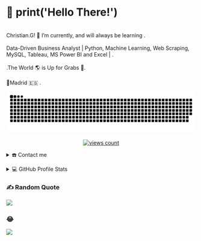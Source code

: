 # 💫 print('Hello There!')
<br>  Christian.G! 🌱 I’m currently, and will always be learning . <br><br> Data-Driven Business Analyst | Python, Machine Learning, Web Scraping, MySQL, Tableau, MS Power BI and Excel | .<br><br>  .The World 🌎 is Up for Grabs 🚀. <br><br> 📍Madrid 🇪🇸 .

<div align="center">
  <img  src="https://github.com/1999AZZAR/1999AZZAR/blob/main/resources/img/grid-snake.svg"
       alt="snake" /></a><br>
</div>
<p align="center">
  <a href="https://github.com/LuckyGardel" target="blank"><img align="center" 
     src="https://komarev.com/ghpvc/?username=LuckyGardel&style=for-the-badge&label=PROFILE+VIEWS" height="25"
     alt="views count" /></a><br>

<details>
  <summary>☎️ Contact me</summary>
<div>
  <samp>
    <h2 align="left">You can reach me by:</h2>
    <p align="left">
      <br/>
      <a href="https://www.linkedin.com/in/christiangardel/" target="blank"><img align="center"
         src="https://img.shields.io/badge/linkedin-%231DA1F2.svg?style=for-the-badge&logo=linkedin&logoColor=white"
         alt="azzar" height="30"/></a>
    </p>
      <br>
    </p>
  </samp>
</div>
</details>
</p>
</p>
</samp>
</div>
</details>
  
<details> 
  <summary>💻 GitHub Profile Stats</summary>
  <div>
  <samp>
    <h2 align="center"> Github stats </h2>
      <br/>
    <details open>
  <summary><h3>Languages</h3></summary>
            <p align="center">
        <a href="https://github.com/LuckyGardel/">
          <img src="https://github-readme-stats.vercel.app/api/top-langs/?username=LuckyGardel&langs_count=6&theme=gruvbox&layout=compact&hide_border=true"
          alt="LuckyGardel :: overall Top Langs " /></a>
      </p>
        <p align="center">
          <a href="https://github.com/LuckyGardel/">
          <img width="45%" src="https://github-profile-summary-cards.vercel.app/api/cards/repos-per-language?username=LuckyGardel&theme=gruvbox&layout=compact&hide_border=true"
          alt="LuckyGardel :: Top Langs by repo" />
          <img width="45%" src="https://github-profile-summary-cards.vercel.app/api/cards/most-commit-language?username=LuckyGardel&theme=gruvbox&layout=compact&hide_border=true"
          alt="LuckyGardel :: Top Langs by commit" />
          </a>
        </p>
</details>
    <details open>
  <summary><h3>Stasistics</h3></summary>
        <p align="center">
          <a href="https://github.com/LuckyGardel/">
          <img width="49.5%" src="https://github-readme-stats.vercel.app/api?username=LuckyGardel&show_icons=true&theme=gruvbox&hide_border=true" />
          <img width="49.5%" src="https://github-readme-streak-stats.herokuapp.com/?user=LuckyGardel&theme=gruvbox&hide_border=true" />
          </a>
       </p>
     <br>
     </samp>
  </div>    
</details>  
  
### ✍️ Random Quote
![](https://quotes-github-readme.vercel.app/api?type=horizontal&theme=radical)
  
### 😂
<img src="https://i.giphy.com/media/xT9C25UNTwfZuk85WP/giphy.webp"/>
